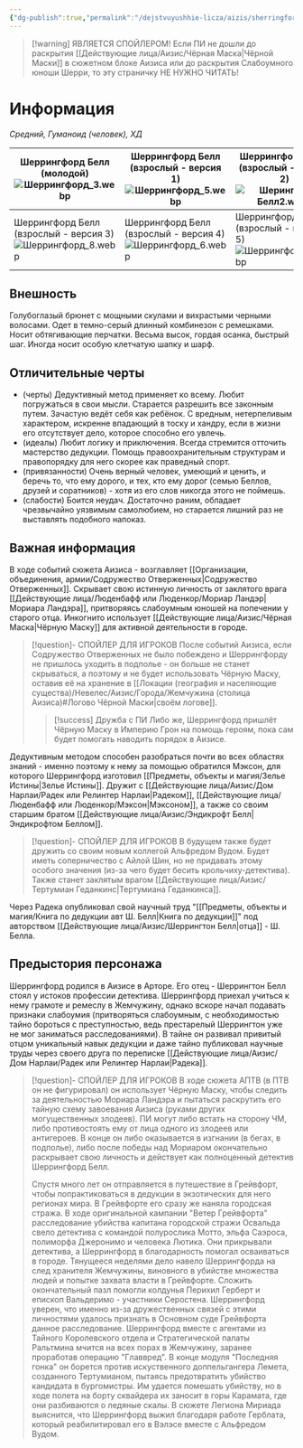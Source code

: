 ```yaml
---
{"dg-publish":true,"permalink":"/dejstvuyushhie-licza/aizis/sherringford-bell/","dgPassFrontmatter":true}
---
```


> [!warning] ЯВЛЯЕТСЯ СПОЙЛЕРОМ!
> Если ПИ не дошли до раскрытия [[Действующие лица/Аизис/Чёрная Маска\|Чёрной Маски]] в сюжетном блоке Аизиса или до раскрытия Слабоумного юноши Шерри, то эту страничку НЕ НУЖНО ЧИТАТЬ!
# Информация
*Средний, Гуманоид (человек), ХД*

| Шеррингфорд Белл (молодой)<br>![Шеррингфорд_3.webp](/img/user/%D0%98%D0%B7%D0%BE%D0%B1%D1%80%D0%B0%D0%B6%D0%B5%D0%BD%D0%B8%D1%8F/%D0%A8%D0%B5%D1%80%D1%80%D0%B8%D0%BD%D0%B3%D1%84%D0%BE%D1%80%D0%B4_3.webp)             | Шеррингфорд Белл (взрослый - версия 1)<br>![Шеррингфорд_5.webp](/img/user/%D0%98%D0%B7%D0%BE%D0%B1%D1%80%D0%B0%D0%B6%D0%B5%D0%BD%D0%B8%D1%8F/%D0%A8%D0%B5%D1%80%D1%80%D0%B8%D0%BD%D0%B3%D1%84%D0%BE%D1%80%D0%B4_5.webp) | Шеррингфорд Белл (взрослый - версия 2)<br>![Шерингфорд Белл2.webp](/img/user/%D0%98%D0%B7%D0%BE%D0%B1%D1%80%D0%B0%D0%B6%D0%B5%D0%BD%D0%B8%D1%8F/%D0%A8%D0%B5%D1%80%D0%B8%D0%BD%D0%B3%D1%84%D0%BE%D1%80%D0%B4%20%D0%91%D0%B5%D0%BB%D0%BB2.webp) |
| ----------------------------------------------------------------- | ----------------------------------------------------------------- | -------------------------------------------------------------------- |
| Шеррингфорд Белл (взрослый - версия 3)<br>![Шеррингфорд_8.webp](/img/user/%D0%98%D0%B7%D0%BE%D0%B1%D1%80%D0%B0%D0%B6%D0%B5%D0%BD%D0%B8%D1%8F/%D0%A8%D0%B5%D1%80%D1%80%D0%B8%D0%BD%D0%B3%D1%84%D0%BE%D1%80%D0%B4_8.webp) | Шеррингфорд Белл (взрослый - версия 4)<br>![Шеррингфорд_6.webp](/img/user/%D0%98%D0%B7%D0%BE%D0%B1%D1%80%D0%B0%D0%B6%D0%B5%D0%BD%D0%B8%D1%8F/%D0%A8%D0%B5%D1%80%D1%80%D0%B8%D0%BD%D0%B3%D1%84%D0%BE%D1%80%D0%B4_6.webp) | Шеррингфорд Белл (взрослый - версия 5)<br>![Шеррингфорд_9.webp](/img/user/%D0%98%D0%B7%D0%BE%D0%B1%D1%80%D0%B0%D0%B6%D0%B5%D0%BD%D0%B8%D1%8F/%D0%A8%D0%B5%D1%80%D1%80%D0%B8%D0%BD%D0%B3%D1%84%D0%BE%D1%80%D0%B4_9.webp)    |
## Внешность
Голубоглазый брюнет с мощными скулами и вихрастыми черными волосами. Одет в темно-серый длинный комбинезон с ремешками. Носит обтягивающие перчатки. Весьма высок, гордая осанка, быстрый шаг. Иногда носит особую клетчатую шапку и шарф.
## Отличительные черты
- (черты) Дедуктивный метод применяет ко всему. Любит погружаться в свои мысли. Старается разрешить все законным путем. Зачастую ведёт себя как ребёнок. С вредным, нетерпеливым характером, искренне впадающий в тоску и хандру, если в жизни его отсутствует дело, которое способно его увлечь.
- (идеалы) Любит логику и приключения. Всегда стремится отточить мастерство дедукции. Помощь правоохранительным структурам и правопорядку для него скорее как праведный спорт.
- (привязанности) Очень верный человек, умеющий и ценить, и беречь то, что ему дорого, и тех, кто ему дорог (семью Беллов, друзей и соратников) - хотя из его слов никогда этого не поймешь.
- (слабости) Боится неудач. Достаточно раним, обладает чрезвычайно уязвимым самолюбием, но старается лишний раз не выставлять подобного напоказ.
## Важная информация
В ходе событий сюжета Аизиса - возглавляет [[Организации, объединения, армии/Содружество Отверженных\|Содружество Отверженных]].
Скрывает свою истинную личность от заклятого врага [[Действующие лица/Люденбафф или Люденкор/Мориар Ландэр\|Мориара Ландэра]], притворяясь слабоумным юношей на попечении у старого отца. Инкогнито использует [[Действующие лица/Аизис/Чёрная Маска\|Чёрную Маску]] для активной деятельности в городе.
> [!question]- СПОЙЛЕР ДЛЯ ИГРОКОВ
> После событий Аизиса, если Содружество Отверженных не было побеждено и Шеррингфорду не пришлось уходить в подполье - он больше не станет скрываться, а поэтому и не будет использовать Чёрную Маску, оставив её на хранение в [[Локации (география и населяющие существа)/Невелес/Аизис/Города/Жемчужина (столица Аизиса)#Логово Чёрной Маски\|своём логове]].
> > [!success] Дружба с ПИ
> > Либо же, Шеррингфорд пришлёт Чёрную Маску в Империю Грон на помощь героям, пока сам будет помогать наводить порядок в Аизисе.
>  

Дедуктивным методом способен разобраться почти во всех областях знаний - именно поэтому к нему за помощью обратился Мэксон, для которого Шеррингфорд изготовил [[Предметы, объекты и магия/Зелье Истины\|Зелье Истины]].
Дружит с [[Действующие лица/Аизис/Дом Нарлаи/Радек или Релинтер Нарлаи\|Радеком]], [[Действующие лица/Люденбафф или Люденкор/Мэксон\|Мэксоном]], а также со своим старшим братом [[Действующие лица/Аизис/Эндикрофт Белл\|Эндикрофтом Беллом]].
> [!question]- СПОЙЛЕР ДЛЯ ИГРОКОВ
> В будущем также будет дружить со своим новым коллегой Альфредом Вудом.
> Будет иметь соперничество с Айлой Шин, но не придавать этому особого значения (из-за чего будет бесить крольчиху-детектива).
> Также станет заклятым врагом [[Действующие лица/Аизис/Тертумиан Геданкинс\|Тертумиана Геданкинса]].

Через Радека опубликовал свой научный труд "[[Предметы, объекты и магия/Книга по дедукции авт Ш. Белл\|Книга по дедукции]]" под авторством [[Действующие лица/Аизис/Шеррингтон Белл\|отца]] - Ш. Белла.
## Предыстория персонажа
Шеррингфорд родился в Аизисе в Арторе. Его отец - Шеррингтон Белл стоял у истоков профессии детектива. Шеррингфорд приехал учиться к нему грамоте и ремеслу в Жемчужину, однако вскоре начал подавать признаки слабоумия (притворяться слабоумным, с необходимостью тайно бороться с преступностью, ведь престарелый Шеррингтон уже не мог заниматься расследованиями). 
В тайне он развивал привитый отцом уникальный навык дедукции и даже тайно публиковал научные труды через своего друга по переписке [[Действующие лица/Аизис/Дом Нарлаи/Радек или Релинтер Нарлаи\|Радека]].
> [!question]- СПОЙЛЕР ДЛЯ ИГРОКОВ
>В ходе сюжета АПТВ (в ПТВ он не фигурировал) он использует Чёрную Маску, чтобы следить за деятельностью Мориара Ландэра и пытаться раскрутить его тайную схему завоевания Аизиса (руками других могущественных злодеев). ПИ могут либо встать на сторону ЧМ, либо противостоять ему от лица одного из злодеев или антигероев.
>В конце он либо оказывается в изгнании (в бегах, в подполье), либо после победы над Мориаром окончательно раскрывает свою личность и действует как полноценный детектив Шеррингфорд Белл.
>
>Спустя много лет он отправляется в путешествие в Грейвфорт, чтобы попрактиковаться в дедукции в экзотических для него регионах мира. В Грейвфорте его сразу же наняла городская стража.
>В ходе оригинальной кампании "Ветер Грейвфорта" расследование убийства капитана городской стражи Освальда свело детектива с командой полурослика Мотто, эльфа Саэроса, полиморфа Джеронимо и человека Лютика. 
>Они прикрывали детектива, а Шеррингфорд в благодарность помогал осваиваться в городе. 
>Тянущееся неделями дело навело Шеррингфорда на след хранителя Жемчужины, виновного в убийстве множества людей и попытке захвата власти в Грейвфорте.
>Сложить окончательный пазл помогли колдунья Перихил Герберт и епископ Вальдеримо - участники Серостена. Шеррингфорд уверен, что именно из-за дружественных связей с этими личностями удалось признать в Основном суде Грейвфорта данное расследование.
>Шеррингфорд вместе с агентами из Тайного Королевского отдела и Стратегической палаты Ральтмина мчится на всех порах в Жемчужину, заранее проработав операцию "Главвред".
>В конце модуля "Последняя гонка" он борется против искуственного доппельгангера Лемета, созданного Тертумианом, пытаясь предотвратить убийство кандидата в бургомистры. Им удается помешать убийству, но в ходе полета на борту сквайдера их заносит в горы Карамата, где они разбиваются о ледяные скалы.
>В сюжете Легиона Мириада выяснится, что Шеррингфорд выжил благодаря работе Герблата, который реабилитировал его в Вэлэсе вместе с Альфредом Вудом.